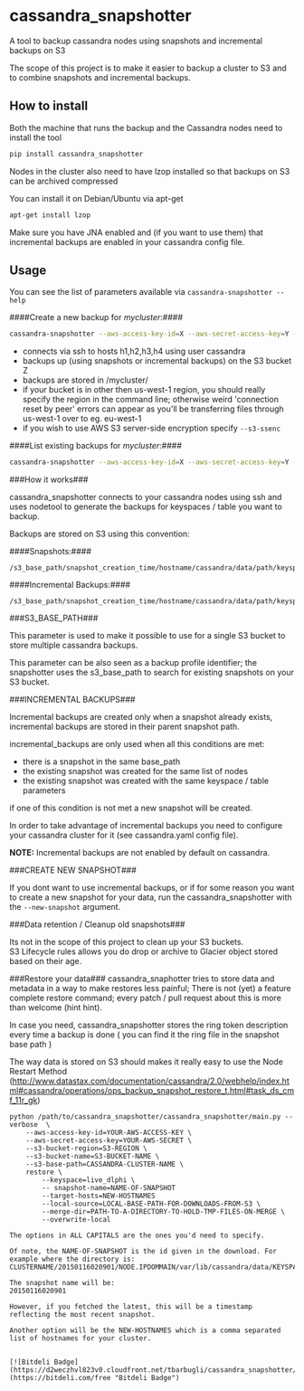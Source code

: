 cassandra_snapshotter
======================

A tool to backup cassandra nodes using snapshots and incremental backups on S3

The scope of this project is to make it easier to backup a cluster to S3 and to combine
snapshots and incremental backups.

How to install
--------------

Both the machine that runs the backup and the Cassandra nodes need to install the tool

``` bash
pip install cassandra_snapshotter
```

Nodes in the cluster also need to have lzop installed so that backups on S3 can be archived compressed

You can install it on Debian/Ubuntu via apt-get

``` bash
apt-get install lzop
```

Make sure you have JNA enabled and (if you want to use them) that incremental backups are enabled in your cassandra config file.

Usage
-----

You can see the list of parameters available via `cassandra-snapshotter --help`

####Create a new backup for *mycluster*:####


``` bash
cassandra-snapshotter --aws-access-key-id=X --aws-secret-access-key=Y --s3-bucket-name=Z --s3-bucket-region=eu-west-1 --s3-ssenc --s3-base-path=mycluster backup --hosts=h1,h2,h3,h4 --user=cassandra
```


- connects via ssh to hosts h1,h2,h3,h4 using user cassandra
- backups up (using snapshots or incremental backups) on the S3 bucket Z
- backups are stored in /mycluster/
- if your bucket is in other then us-west-1 region, you should really specify the region in the command line; otherwise weird 'connection reset by peer' errors can appear as you'll be transferring files through us-west-1 over to eg. eu-west-1
- if you wish to use AWS S3 server-side encryption specify ```--s3-ssenc```

####List existing backups for *mycluster*:####

``` bash
cassandra-snapshotter --aws-access-key-id=X --aws-secret-access-key=Y --s3-bucket-name=Z --s3-bucket-region=eu-west-1 --s3-ssenc --s3-base-path=mycluster list
```

###How it works###

cassandra_snapshotter connects to your cassandra nodes using ssh and uses nodetool to generate
the backups for keyspaces / table you want to backup.

Backups are stored on S3 using this convention:

####Snapshots:####

	/s3_base_path/snapshot_creation_time/hostname/cassandra/data/path/keyspace/table/snapshots

####Incremental Backups:####

	/s3_base_path/snapshot_creation_time/hostname/cassandra/data/path/keyspace/table/backups

###S3_BASE_PATH###

This parameter is used to make it possible to use for a single S3 bucket to store multiple cassandra backups.

This parameter can be also seen as a backup profile identifier; the snapshotter uses the s3_base_path to search for existing snapshots on your S3 bucket.


###INCREMENTAL BACKUPS###

Incremental backups are created only when a snapshot already exists, incremental backups are stored in their parent snapshot path.

incremental_backups are only used when all this conditions are met:

- there is a snapshot in the same base_path
- the existing snapshot was created for the same list of nodes
- the existing snapshot was created with the same keyspace / table parameters

if one of this condition is not met a new snapshot will be created.

In order to take advantage of incremental backups you need to configure your cassandra cluster for it (see cassandra.yaml config file).

__NOTE:__ Incremental backups are not enabled by default on cassandra.


###CREATE NEW SNAPSHOT###

If you dont want to use incremental backups, or if for some reason you want to create a new snapshot for your data, run the cassandra_snapshotter with the `--new-snapshot` argument.

###Data retention / Cleanup old snapshots###

Its not in the scope of this project to clean up your S3 buckets.   
S3 Lifecycle rules allows you do drop or archive to Glacier object stored based on their age.

###Restore your data###
cassandra_snaphotter tries to store data and metadata in a way to make restores less painful; There is not (yet) a feature complete restore command; every patch / pull request about this is more than welcome (hint hint).

In case you need, cassandra_snapshotter stores the ring token description every time a backup is done ( you can find it the ring file in the snapshot base path )

The way data is stored on S3 should makes it really easy to use the Node Restart Method (http://www.datastax.com/documentation/cassandra/2.0/webhelp/index.html#cassandra/operations/ops_backup_snapshot_restore_t.html#task_ds_cmf_11r_gk)

```
python /path/to/cassandra_snapshotter/cassandra_snapshotter/main.py --verbose  \
    --aws-access-key-id=YOUR-AWS-ACCESS-KEY \
    --aws-secret-access-key=YOUR-AWS-SECRET \
    --s3-bucket-region=S3-REGION \
    --s3-bucket-name=S3-BUCKET-NAME \
    --s3-base-path=CASSANDRA-CLUSTER-NAME \
    restore \
        --keyspace=live_dlphi \
        -- snapshot-name=NAME-OF-SNAPSHOT
        --target-hosts=NEW-HOSTNAMES
        --local-source=LOCAL-BASE-PATH-FOR-DOWNLOADS-FROM-S3 \
        --merge-dir=PATH-TO-A-DIRECTORY-TO-HOLD-TMP-FILES-ON-MERGE \
        --overwrite-local

The options in ALL CAPITALS are the ones you'd need to specify.

Of note, the NAME-OF-SNAPSHOT is the id given in the download. For example where the directory is:
CLUSTERNAME/20150116020901/NODE.IPDOMMAIN/var/lib/cassandra/data/KEYSPACE/etc.../

The snapshot name will be:
20150116020901

However, if you fetched the latest, this will be a timestamp reflecting the most recent snapshot.

Another option will be the NEW-HOSTNAMES which is a comma separated list of hostnames for your cluster.


[![Bitdeli Badge](https://d2weczhvl823v0.cloudfront.net/tbarbugli/cassandra_snapshotter/trend.png)](https://bitdeli.com/free "Bitdeli Badge")


